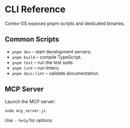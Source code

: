 # CLI Reference

Cortex-OS exposes pnpm scripts and dedicated binaries.

## Common Scripts
- `pnpm dev` – start development servers.
- `pnpm build` – compile TypeScript.
- `pnpm test` – run the test suite.
- `pnpm lint` – run linters.
- `pnpm docs:lint` – validate documentation.

## MCP Server
Launch the MCP server:
```bash
node mcp_server.js
```
Use `--help` for options.
